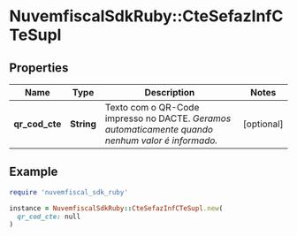 # NuvemfiscalSdkRuby::CteSefazInfCTeSupl

## Properties

| Name | Type | Description | Notes |
| ---- | ---- | ----------- | ----- |
| **qr_cod_cte** | **String** | Texto com o QR-Code impresso no DACTE.    *Geramos automaticamente quando nenhum valor é informado.* | [optional] |

## Example

```ruby
require 'nuvemfiscal_sdk_ruby'

instance = NuvemfiscalSdkRuby::CteSefazInfCTeSupl.new(
  qr_cod_cte: null
)
```

